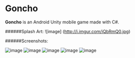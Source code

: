 # Goncho
**Goncho** is an Android Unity mobile game made with C#. 

######Splash Art:
![image] (http://i.imgur.com/iQbRmQ0.jpg)

######Screenshots:

![image](http://i.imgur.com/ZaCwAzL.png)
![image](http://i.imgur.com/rdGDdw5.png)
![image](http://i.imgur.com/ePfd7Fr.png)
![image](http://i.imgur.com/rhJd6i5.png)
![image](http://i.imgur.com/0ZoZwXm.png)
